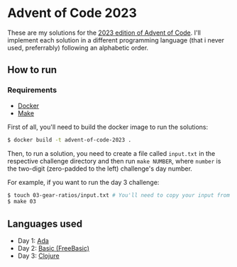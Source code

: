 # Advent of Code 2023

These are my solutions for the [2023 edition of Advent of Code](https://adventofcode.com/2023). I'll implement each solution in a different programming language (that i never used, preferrably) following an alphabetic order.

## How to run

### Requirements
  - [Docker](https://docs.docker.com/get-docker)
  - [Make](https://www.gnu.org/software/make)

First of all, you'll need to build the docker image to run the solutions:

```sh
$ docker build -t advent-of-code-2023 .
```

Then, to run a solution, you need to create a file called `input.txt` in the respective challenge directory and then run `make NUMBER`, where `number` is the two-digit (zero-padded to the left) challenge's day number.

For example, if you want to run the day 3 challenge:

```sh
$ touch 03-gear-ratios/input.txt # You'll need to copy your input from the website to this file
$ make 03
```

## Languages used

- Day 1: [Ada](https://learn.adacore.com/index.html)
- Day 2: [Basic (FreeBasic)](https://www.freebasic.net)
- Day 3: [Clojure](https://clojure.org)
